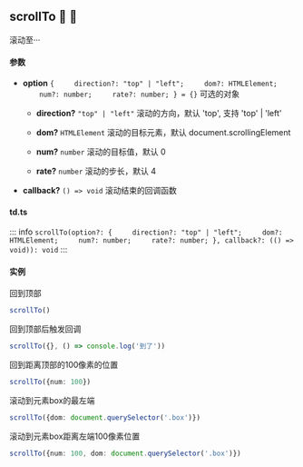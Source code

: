 ## scrollTo :tada: :100: 
滚动至···
#### 参数 
- **option** `{     direction?: "top" | "left";     dom?: HTMLElement;     num?: number;     rate?: number; } = {}` 可选的对象
 
	- **direction?** `"top" | "left"` 滚动的方向，默认 'top', 支持 'top' | 'left'
 
	- **dom?** `HTMLElement` 滚动的目标元素，默认 document.scrollingElement
 
	- **num?** `number` 滚动的目标值，默认 0
 
	- **rate?** `number` 滚动的步长，默认 4
 
- **callback?** `() => void` 滚动结束的回调函数
 
#### td.ts
::: info
`scrollTo(option?: {     direction?: "top" | "left";     dom?: HTMLElement;     num?: number;     rate?: number; }, callback?: (() => void)): void`
:::
#### 实例 
回到顶部


```ts
scrollTo()
```
回到顶部后触发回调


```ts
scrollTo({}, () => console.log('到了'))
```
回到距离顶部的100像素的位置


```ts
scrollTo({num: 100})
```
滚动到元素box的最左端


```ts
scrollTo({dom: document.querySelector('.box')})
```
滚动到元素box距离左端100像素位置


```ts
scrollTo({num: 100, dom: document.querySelector('.box')})
```
